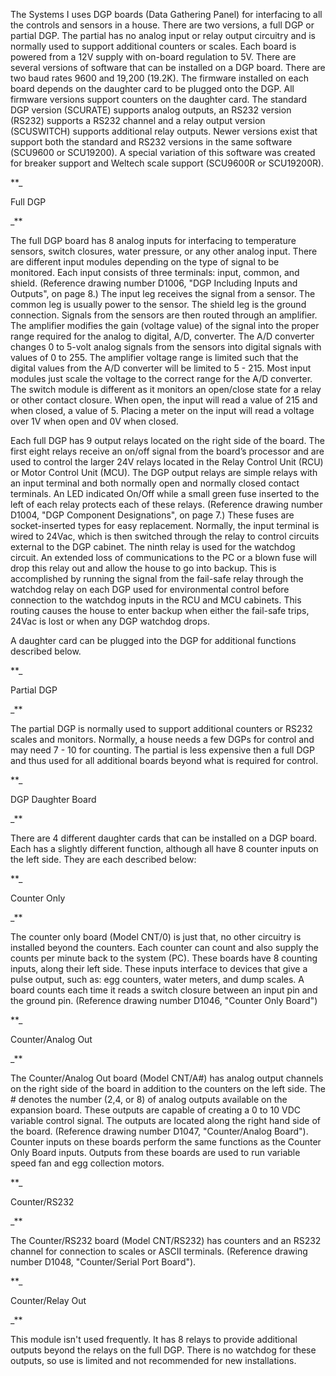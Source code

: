 
The Systems I uses DGP boards (Data Gathering Panel) for interfacing to all the controls and sensors in a house. There are two versions, a full DGP or partial DGP. The partial has no analog input or relay output circuitry and is normally used to support additional counters or scales. Each board is powered from a 12V supply with on-board regulation to 5V. There are several versions of software that can be installed on a DGP board. There are two baud rates 9600 and 19,200 (19.2K). The firmware installed on each board depends on the daughter card to be plugged onto the DGP. All firmware versions support counters on the daughter card. The standard DGP version (SCURATE) supports analog outputs, an RS232 version (RS232) supports a RS232 channel and a relay output version (SCUSWITCH) supports additional relay outputs. Newer versions exist that support both the standard and RS232 versions in the same software (SCU9600 or SCU19200). A special variation of this software was created for breaker support and Weltech scale support (SCU9600R or SCU19200R).

**_

Full DGP

_**

The full DGP board has 8 analog inputs for interfacing to temperature sensors, switch closures, water pressure, or any other analog input. There are different input modules depending on the type of signal to be monitored. Each input consists of three terminals: input, common, and shield. (Reference drawing number D1006, "DGP Including Inputs and Outputs", on page 8.) The input leg receives the signal from a sensor. The common leg is usually power to the sensor. The shield leg is the ground connection. Signals from the sensors are then routed through an amplifier. The amplifier modifies the gain (voltage value) of the signal into the proper range required for the analog to digital, A/D, converter. The A/D converter changes 0 to 5-volt analog signals from the sensors into digital signals with values of 0 to 255. The amplifier voltage range is limited such that the digital values from the A/D converter will be limited to 5 - 215. Most input modules just scale the voltage to the correct range for the A/D converter. The switch module is different as it monitors an open/close state for a relay or other contact closure. When open, the input will read a value of 215 and when closed, a value of 5. Placing a meter on the input will read a voltage over 1V when open and 0V when closed.

Each full DGP has 9 output relays located on the right side of the board. The first eight relays receive an on/off signal from the board’s processor and are used to control the larger 24V relays located in the Relay Control Unit (RCU) or Motor Control Unit (MCU). The DGP output relays are simple relays with an input terminal and both normally open and normally closed contact terminals. An LED indicated On/Off while a small green fuse inserted to the left of each relay protects each of these relays. (Reference drawing number D1004, "DGP Component Designations", on page 7.) These fuses are socket-inserted types for easy replacement. Normally, the input terminal is wired to 24Vac, which is then switched through the relay to control circuits external to the DGP cabinet. The ninth relay is used for the watchdog circuit. An extended loss of communications to the PC or a blown fuse will drop this relay out and allow the house to go into backup. This is accomplished by running the signal from the fail-safe relay through the watchdog relay on each DGP used for environmental control before connection to the watchdog inputs in the RCU and MCU cabinets. This routing causes the house to enter backup when either the fail-safe trips, 24Vac is lost or when any DGP watchdog drops.

A daughter card can be plugged into the DGP for additional functions described below.

**_

Partial DGP

_**

The partial DGP is normally used to support additional counters or RS232 scales and monitors. Normally, a house needs a few DGPs for control and may need 7 - 10 for counting. The partial is less expensive then a full DGP and thus used for all additional boards beyond what is required for control.



**_

DGP Daughter Board

_**

There are 4 different daughter cards that can be installed on a DGP board. Each has a slightly different function, although all have 8 counter inputs on the left side. They are each described below:

**_

Counter Only

_**

The counter only board (Model CNT/0) is just that, no other circuitry is installed beyond the counters. Each counter can count and also supply the counts per minute back to the system (PC). These boards have 8 counting inputs, along their left side. These inputs interface to devices that give a pulse output, such as: egg counters, water meters, and dump scales. A board counts each time it reads a switch closure between an input pin and the ground pin. (Reference drawing number D1046, "Counter Only Board")

**_

Counter/Analog Out

_**

The Counter/Analog Out board (Model CNT/A#) has analog output channels on the right side of the board in addition to the counters on the left side. The # denotes the number (2,4, or 8) of analog outputs available on the expansion board. These outputs are capable of creating a 0 to 10 VDC variable control signal. The outputs are located along the right hand side of the board. (Reference drawing number D1047, "Counter/Analog Board"). Counter inputs on these boards perform the same functions as the Counter Only Board inputs. Outputs from these boards are used to run variable speed fan and egg collection motors.

**_

Counter/RS232

_**

The Counter/RS232 board (Model CNT/RS232) has counters and an RS232 channel for connection to scales or ASCII terminals. (Reference drawing number D1048, "Counter/Serial Port Board").

**_

Counter/Relay Out

_**

This module isn't used frequently. It has 8 relays to provide additional outputs beyond the relays on the full DGP. There is no watchdog for these outputs, so use is limited and not recommended for new installations.




